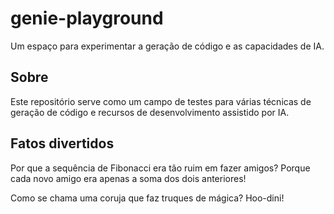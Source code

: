 # genie-playground

Um espaço para experimentar a geração de código e as capacidades de IA.

## Sobre

Este repositório serve como um campo de testes para várias técnicas de geração de código e recursos de desenvolvimento assistido por IA.

## Fatos divertidos

Por que a sequência de Fibonacci era tão ruim em fazer amigos?
Porque cada novo amigo era apenas a soma dos dois anteriores!

Como se chama uma coruja que faz truques de mágica? Hoo-dini!
